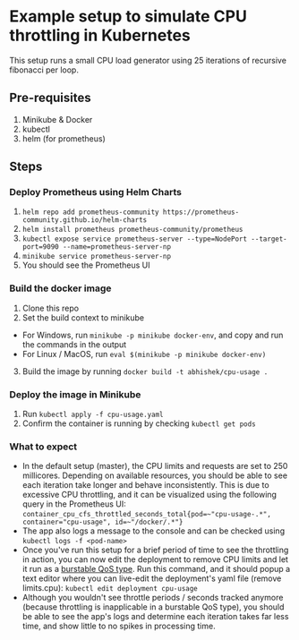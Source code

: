 # Example setup to simulate CPU throttling in Kubernetes
This setup runs a small CPU load generator using 25 iterations of recursive fibonacci per loop.

## Pre-requisites
1. Minikube & Docker
2. kubectl
3. helm (for prometheus)

## Steps
### Deploy Prometheus using Helm Charts
1. `helm repo add prometheus-community https://prometheus-community.github.io/helm-charts`
2. `helm install prometheus prometheus-community/prometheus`
3. `kubectl expose service prometheus-server --type=NodePort --target-port=9090 --name=prometheus-server-np`
4. `minikube service prometheus-server-np`
5. You should see the Prometheus UI

### Build the docker image
1. Clone this repo
2. Set the build context to minikube
- For Windows, run `minikube -p minikube docker-env`, and copy and run the commands in the output
- For Linux / MacOS, run `eval $(minikube -p minikube docker-env)`
3. Build the image by running `docker build -t abhishek/cpu-usage .`

### Deploy the image in Minikube
1. Run `kubectl apply -f cpu-usage.yaml`
2. Confirm the container is running by checking `kubectl get pods`

### What to expect
* In the default setup (master), the CPU limits and requests are set to 250 millicores. Depending on available resources, you should be able to see each iteration take longer and behave inconsistently. This is due to excessive CPU throttling, and it can be visualized using the following query in the Prometheus UI: 
`container_cpu_cfs_throttled_seconds_total{pod=~"cpu-usage-.*", container="cpu-usage", id=~"/docker/.*"}`
* The app also logs a message to the console and can be checked using `kubectl logs -f <pod-name>`
* Once you've run this setup for a brief period of time to see the throttling in action, you can now edit the deployment to remove CPU limits and let it run as a [burstable QoS type](https://kubernetes.io/docs/tasks/configure-pod-container/quality-service-pod/#create-a-pod-that-gets-assigned-a-qos-class-of-burstable). Run this command, and it should popup a text editor where you can live-edit the deployment's yaml file (remove limits.cpu):
`kubectl edit deployment cpu-usage`
* Although you wouldn't see throttle periods / seconds tracked anymore (because throttling is inapplicable in a burstable QoS type), you should be able to see the app's logs and determine each iteration takes far less time, and show little to no spikes in processing time.

